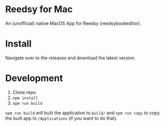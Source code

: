 # Reedsy for Mac

An (unofficial) native MacOS App for Reedsy (reedsybookeditor).

# Install

Navigate over to the releases and download the latest version.

# Development

1. Clone repo
2. `npm install`
3. `npm run build`

`npm run build` will built the application to `build/` and  `npm run copy` to copy the built app to `/Applications` (if you want to do that).
